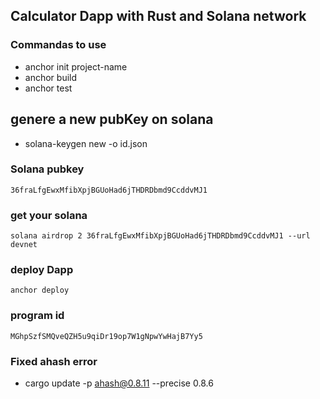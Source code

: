 ## Calculator Dapp with Rust and Solana network

### Commandas to use
- anchor init project-name
- anchor build
- anchor test

## genere a new pubKey on solana
- solana-keygen new -o id.json

### Solana pubkey
`36fraLfgEwxMfibXpjBGUoHad6jTHDRDbmd9CcddvMJ1`

### get your solana
`solana airdrop 2 36fraLfgEwxMfibXpjBGUoHad6jTHDRDbmd9CcddvMJ1 --url devnet`

### deploy Dapp
`anchor deploy`

### program id
`MGhpSzfSMQveQZH5u9qiDr19op7W1gNpwYwHajB7Yy5`

### Fixed ahash error
- cargo update -p ahash@0.8.11 --precise 0.8.6
